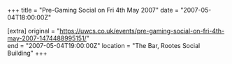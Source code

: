+++
title = "Pre-Gaming Social on Fri 4th May 2007"
date = "2007-05-04T18:00:00Z"

[extra]
original = "https://uwcs.co.uk/events/pre-gaming-social-on-fri-4th-may-2007-1474488995151/"    
end = "2007-05-04T19:00:00Z"
location = "The Bar, Rootes Social Building"
+++



